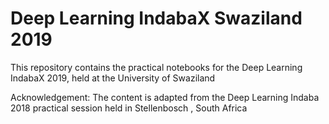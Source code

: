 # Deep Learning IndabaX Swaziland 2019

This repository contains the practical notebooks for the Deep Learning IndabaX
2019, held at the University of Swaziland


Acknowledgement:
The content is adapted from the Deep Learning Indaba 2018 practical session held in Stellenbosch , South Africa
